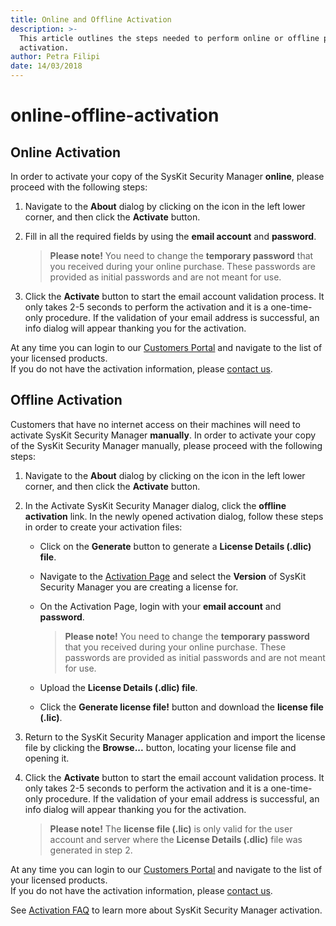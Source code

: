 ```yaml
---
title: Online and Offline Activation
description: >-
  This article outlines the steps needed to perform online or offline product
  activation.
author: Petra Filipi
date: 14/03/2018
---
```


# online-offline-activation

## Online Activation

In order to activate your copy of the SysKit Security Manager **online**, please proceed with the following steps:

1. Navigate to the **About** dialog by clicking on the icon in the left lower corner, and then click the **Activate** button.
2. Fill in all the required fields by using the **email account** and **password**.

   > **Please note!** You need to change the **temporary password** that you received during your online purchase. These passwords are provided as initial passwords and are not meant for use.

3. Click the **Activate** button to start the email account validation process. It only takes 2-5 seconds to perform the activation and it is a one-time-only procedure. If the validation of your email address is successful, an info dialog will appear thanking you for the activation.

At any time you can login to our [Customers Portal](https://my.syskit.com) and navigate to the list of your licensed products.  
If you do not have the activation information, please [contact us](https://www.syskit.com/company/contact-us).

## Offline Activation

Customers that have no internet access on their machines will need to activate SysKit Security Manager **manually**. In order to activate your copy of the SysKit Security Manager manually, please proceed with the following steps:

1. Navigate to the **About** dialog by clicking on the icon in the left lower corner, and then click the **Activate** button.
2. In the Activate SysKit Security Manager dialog, click the **offline activation** link. In the newly opened activation dialog, follow these steps in order to create your activation files:
   * Click on the **Generate** button to generate a **License Details \(.dlic\) file**.
   * Navigate to the [Activation Page](https://my.syskit.com/activation/?P=SSM) and select the **Version** of SysKit Security Manager you are creating a license for.
   * On the Activation Page, login with your **email account** and **password**.

     > **Please note!** You need to change the **temporary password** that you received during your online purchase. These passwords are provided as initial passwords and are not meant for use.

   * Upload the **License Details \(.dlic\) file**.
   * Click the **Generate license file!** button and download the **license file \(.lic\)**.
3. Return to the SysKit Security Manager application and import the license file by clicking the **Browse...** button, locating your license file and opening it.
4. Click the **Activate** button to start the email account validation process. It only takes 2-5 seconds to perform the activation and it is a one-time-only procedure. If the validation of your email address is successful, an info dialog will appear thanking you for the activation.

   > **Please note!** The **license file \(.lic\)** is only valid for the user account and server where the **License Details \(.dlic\)** file was generated in step 2.

At any time you can login to our [Customers Portal](https://my.syskit.com) and navigate to the list of your licensed products.  
If you do not have the activation information, please [contact us](https://www.syskit.com/company/contact-us).

See [Activation FAQ](../activation/activation-faq.md) to learn more about SysKit Security Manager activation.

